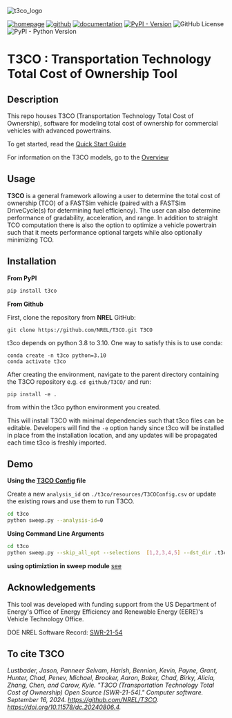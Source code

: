 
![t3co_logo](https://github.com/user-attachments/assets/60623b62-57de-4475-b839-d7eb39405185)

[![homepage](https://img.shields.io/badge/homepage-t3co-blue)](https://www.nrel.gov/transportation/t3co.html) [![github](https://img.shields.io/badge/github-t3co-blue.svg)](https://github.com/NREL/T3CO) [![documentation](https://img.shields.io/badge/documentation-t3co-blue.svg)](https://nrel.github.io/T3CO/) [![PyPI - Version](https://img.shields.io/pypi/v/t3co)](https://pypi.org/project/t3co/) ![GitHub License](https://img.shields.io/github/license/NREL/T3CO) ![PyPI - Python Version](https://img.shields.io/pypi/pyversions/t3co) 


# **T3CO** : Transportation Technology Total Cost of Ownership Tool
## Description

This repo houses T3CO (Transportation Technology Total Cost of Ownership), software for modeling total cost of ownership for commercial vehicles with advanced powertrains.

To get started, read the [Quick Start Guide](https://github.com/NREL/T3CO/blob/1eefffc251fcbd2b0c0515512f51d1b27bb978fd/docs/quick_start.md)

For information on the T3CO models, go to the [Overview](https://github.com/NREL/T3CO/blob/264a730de942671eb2345a5afca7e1afd6d67666/docs/T3CO_Overview.md)

## Usage

**T3CO** is a general framework allowing a user to determine the total cost of ownership (TCO) of a FASTSim vehicle (paired with a FASTSim DriveCycle(s) for determining fuel efficiency). The user can also determine performance of gradability, acceleration, and range. In addition to straight TCO computation there is also the option to optimize a vehicle powertrain such that it meets performance optional targets while also optionally minimizing TCO.

## Installation
**From PyPI**
```bash
pip install t3co
```

**From Github**

First, clone the repository from **NREL** GitHub:

    git clone https://github.com/NREL/T3CO.git T3CO

t3co depends on python 3.8 to 3.10. One way to satisfy this is to use conda:

    conda create -n t3co python=3.10
    conda activate t3co

After creating the environment, navigate to the parent directory containing the T3CO repository e.g. `cd github/T3CO/` and run:

    pip install -e .

from within the t3co python environment you created.  

This will install T3CO with minimal dependencies such that t3co files can be editable. Developers will find the `-e` option handy since t3co will be installed in place from the installation location, and any updates will be propagated each time t3co is freshly imported.  

## Demo
**Using the [T3CO Config](https://github.com/NREL/T3CO/blob/c3df6421033cef7d35b7d7cd575ab94e85fcd9a9/t3co/resources/T3COConfig.csv) file**

Create a new `analysis_id` on `./t3co/resources/T3COConfig.csv` or update the existing rows and use them to run T3CO.

```bash
cd t3co
python sweep.py --analysis-id=0
```

**Using Command Line Arguments**

```bash
cd t3co
python sweep.py --skip_all_opt --selections  [1,2,3,4,5] --dst_dir .t3co_results/demodata
```


**using optimiztion in sweep module** [see](https://github.com/NREL/T3CO/blob/master/docs/optimization.md#optimization-from-sweep-module-)


## Acknowledgements
This tool was developed with funding support from the US Department of Energy's Office of Energy Efficiency and Renewable Energy (EERE)'s Vehicle Technology Office.

DOE NREL Software Record: [SWR-21-54](https://doi.org/10.11578/dc.20240806.4)

## To cite T3CO

*Lustbader, Jason, Panneer Selvam, Harish, Bennion, Kevin, Payne, Grant, Hunter, Chad, Penev, Michael, Brooker, Aaron, Baker, Chad, Birky, Alicia, Zhang, Chen, and Carow, Kyle. "T3CO (Transportation Technology Total Cost of Ownership) Open Source [SWR-21-54]." Computer software. September 16, 2024. https://github.com/NREL/T3CO. https://doi.org/10.11578/dc.20240806.4.*

